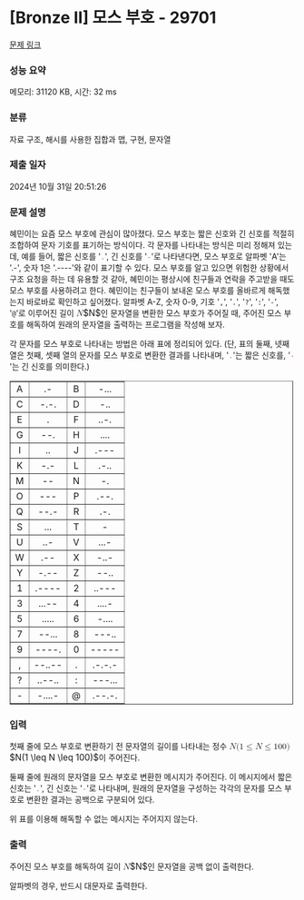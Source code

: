 # [Bronze II] 모스 부호 - 29701 

[문제 링크](https://www.acmicpc.net/problem/29701) 

### 성능 요약

메모리: 31120 KB, 시간: 32 ms

### 분류

자료 구조, 해시를 사용한 집합과 맵, 구현, 문자열

### 제출 일자

2024년 10월 31일 20:51:26

### 문제 설명

<p>혜민이는 요즘 모스 부호에 관심이 많아졌다. 모스 부호는 짧은 신호와 긴 신호를 적절히 조합하여 문자 기호를 표기하는 방식이다. 각 문자를 나타내는 방식은 미리 정해져 있는데, 예를 들어, 짧은 신호를 '<span style="color:#e74c3c;"><code>.</code></span>', 긴 신호를 '<span style="color:#e74c3c;"><code>-</code></span>'로 나타낸다면, 모스 부호로 알파벳 'A'는 '.-', 숫자 1은 '.----'와 같이 표기할 수 있다. 모스 부호를 알고 있으면 위험한 상황에서 구조 요청을 하는 데 유용할 것 같아, 혜민이는 평상시에 친구들과 연락을 주고받을 때도 모스 부호를 사용하려고 한다. 혜민이는 친구들이 보내온 모스 부호를 올바르게 해독했는지 바로바로 확인하고 싶어졌다. 알파벳 A-Z, 숫자 0-9, 기호 '<code>,</code>', '<code>.</code>', '<code>?</code>', '<code>:</code>', '<code>-</code>', '<code>@</code>'로 이루어진 길이 <mjx-container class="MathJax" jax="CHTML" style="font-size: 109%; position: relative;"><mjx-math class="MJX-TEX" aria-hidden="true"><mjx-mi class="mjx-i"><mjx-c class="mjx-c1D441 TEX-I"></mjx-c></mjx-mi></mjx-math><mjx-assistive-mml unselectable="on" display="inline"><math xmlns="http://www.w3.org/1998/Math/MathML"><mi>N</mi></math></mjx-assistive-mml><span aria-hidden="true" class="no-mathjax mjx-copytext">$N$</span></mjx-container>인 문자열을 변환한 모스 부호가 주어질 때, 주어진 모스 부호를 해독하여 원래의 문자열을 출력하는 프로그램을 작성해 보자.</p>

<p>각 문자를 모스 부호로 나타내는 방법은 아래 표에 정리되어 있다. (단, 표의 둘째, 넷째 열은 첫째, 셋째 열의 문자를 모스 부호로 변환한 결과를 나타내며, '<span style="color:#e74c3c;"><code>.</code></span>'는 짧은 신호를, '<span style="color:#e74c3c;"><code>-</code></span>'는 긴 신호를 의미한다.)</p>

<table align="center" border="1" cellpadding="1" cellspacing="1" class="table table-bordered" style="width: 500px;">
	<tbody>
		<tr>
			<td style="text-align: center;">A</td>
			<td style="text-align: center;">.-</td>
			<td style="text-align: center;">B</td>
			<td style="text-align: center;">-...</td>
		</tr>
		<tr>
			<td style="text-align: center;">C</td>
			<td style="text-align: center;">-.-.</td>
			<td style="text-align: center;">D</td>
			<td style="text-align: center;">-..</td>
		</tr>
		<tr>
			<td style="text-align: center;">E</td>
			<td style="text-align: center;">.</td>
			<td style="text-align: center;">F</td>
			<td style="text-align: center;">..-.</td>
		</tr>
		<tr>
			<td style="text-align: center;">G</td>
			<td style="text-align: center;">--.</td>
			<td style="text-align: center;">H</td>
			<td style="text-align: center;">....</td>
		</tr>
		<tr>
			<td style="text-align: center;">I</td>
			<td style="text-align: center;">..</td>
			<td style="text-align: center;">J</td>
			<td style="text-align: center;">.---</td>
		</tr>
		<tr>
			<td style="text-align: center;">K</td>
			<td style="text-align: center;">-.-</td>
			<td style="text-align: center;">L</td>
			<td style="text-align: center;">.-..</td>
		</tr>
		<tr>
			<td style="text-align: center;">M</td>
			<td style="text-align: center;">--</td>
			<td style="text-align: center;">N</td>
			<td style="text-align: center;">-.</td>
		</tr>
		<tr>
			<td style="text-align: center;">O</td>
			<td style="text-align: center;">---</td>
			<td style="text-align: center;">P</td>
			<td style="text-align: center;">.--.</td>
		</tr>
		<tr>
			<td style="text-align: center;">Q</td>
			<td style="text-align: center;">--.-</td>
			<td style="text-align: center;">R</td>
			<td style="text-align: center;">.-.</td>
		</tr>
		<tr>
			<td style="text-align: center;">S</td>
			<td style="text-align: center;">...</td>
			<td style="text-align: center;">T</td>
			<td style="text-align: center;">-</td>
		</tr>
		<tr>
			<td style="text-align: center;">U</td>
			<td style="text-align: center;">..-</td>
			<td style="text-align: center;">V</td>
			<td style="text-align: center;">...-</td>
		</tr>
		<tr>
			<td style="text-align: center;">W</td>
			<td style="text-align: center;">.--</td>
			<td style="text-align: center;">X</td>
			<td style="text-align: center;">-..-</td>
		</tr>
		<tr>
			<td style="text-align: center;">Y</td>
			<td style="text-align: center;">-.--</td>
			<td style="text-align: center;">Z</td>
			<td style="text-align: center;">--..</td>
		</tr>
		<tr>
			<td style="text-align: center;">1</td>
			<td style="text-align: center;">.----</td>
			<td style="text-align: center;">2</td>
			<td style="text-align: center;">..---</td>
		</tr>
		<tr>
			<td style="text-align: center;">3</td>
			<td style="text-align: center;">...--</td>
			<td style="text-align: center;">4</td>
			<td style="text-align: center;">....-</td>
		</tr>
		<tr>
			<td style="text-align: center;">5</td>
			<td style="text-align: center;">.....</td>
			<td style="text-align: center;">6</td>
			<td style="text-align: center;">-....</td>
		</tr>
		<tr>
			<td style="text-align: center;">7</td>
			<td style="text-align: center;">--...</td>
			<td style="text-align: center;">8</td>
			<td style="text-align: center;">---..</td>
		</tr>
		<tr>
			<td style="text-align: center;">9</td>
			<td style="text-align: center;">----.</td>
			<td style="text-align: center;">0</td>
			<td style="text-align: center;">-----</td>
		</tr>
		<tr>
			<td style="text-align: center;">,</td>
			<td style="text-align: center;">--..--</td>
			<td style="text-align: center;">.</td>
			<td style="text-align: center;">.-.-.-</td>
		</tr>
		<tr>
			<td style="text-align: center;">?</td>
			<td style="text-align: center;">..--..</td>
			<td style="text-align: center;">:</td>
			<td style="text-align: center;">---...</td>
		</tr>
		<tr>
			<td style="text-align: center;">-</td>
			<td style="text-align: center;">-....-</td>
			<td style="text-align: center;">@</td>
			<td style="text-align: center;">.--.-.</td>
		</tr>
	</tbody>
</table>

### 입력 

 <p>첫째 줄에 모스 부호로 변환하기 전 문자열의 길이를 나타내는 정수 <mjx-container class="MathJax" jax="CHTML" style="font-size: 109%; position: relative;"><mjx-math class="MJX-TEX" aria-hidden="true"><mjx-mi class="mjx-i"><mjx-c class="mjx-c1D441 TEX-I"></mjx-c></mjx-mi><mjx-mo class="mjx-n"><mjx-c class="mjx-c28"></mjx-c></mjx-mo><mjx-mn class="mjx-n"><mjx-c class="mjx-c31"></mjx-c></mjx-mn><mjx-mo class="mjx-n" space="4"><mjx-c class="mjx-c2264"></mjx-c></mjx-mo><mjx-mi class="mjx-i" space="4"><mjx-c class="mjx-c1D441 TEX-I"></mjx-c></mjx-mi><mjx-mo class="mjx-n" space="4"><mjx-c class="mjx-c2264"></mjx-c></mjx-mo><mjx-mn class="mjx-n" space="4"><mjx-c class="mjx-c31"></mjx-c><mjx-c class="mjx-c30"></mjx-c><mjx-c class="mjx-c30"></mjx-c></mjx-mn><mjx-mo class="mjx-n"><mjx-c class="mjx-c29"></mjx-c></mjx-mo></mjx-math><mjx-assistive-mml unselectable="on" display="inline"><math xmlns="http://www.w3.org/1998/Math/MathML"><mi>N</mi><mo stretchy="false">(</mo><mn>1</mn><mo>≤</mo><mi>N</mi><mo>≤</mo><mn>100</mn><mo stretchy="false">)</mo></math></mjx-assistive-mml><span aria-hidden="true" class="no-mathjax mjx-copytext">$N(1 \leq N \leq 100)$</span></mjx-container>이 주어진다.</p>

<p>둘째 줄에 원래의 문자열을 모스 부호로 변환한 메시지가 주어진다. 이 메시지에서 짧은 신호는 '<span style="color:#e74c3c;"><code>.</code></span>', 긴 신호는 '<span style="color:#e74c3c;"><code>-</code></span>'로 나타내며, 원래의 문자열을 구성하는 각각의 문자를 모스 부호로 변환한 결과는 공백으로 구분되어 있다.</p>

<p>위 표를 이용해 해독할 수 없는 메시지는 주어지지 않는다.</p>

### 출력 

 <p>주어진 모스 부호를 해독하여 길이 <mjx-container class="MathJax" jax="CHTML" style="font-size: 109%; position: relative;"><mjx-math class="MJX-TEX" aria-hidden="true"><mjx-mi class="mjx-i"><mjx-c class="mjx-c1D441 TEX-I"></mjx-c></mjx-mi></mjx-math><mjx-assistive-mml unselectable="on" display="inline"><math xmlns="http://www.w3.org/1998/Math/MathML"><mi>N</mi></math></mjx-assistive-mml><span aria-hidden="true" class="no-mathjax mjx-copytext">$N$</span></mjx-container>인 문자열을 공백 없이 출력한다.</p>

<p>알파벳의 경우, 반드시 대문자로 출력한다.</p>

